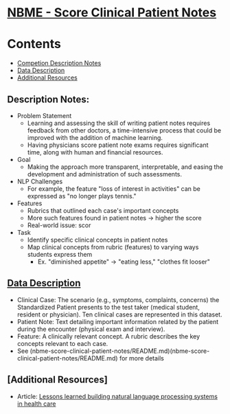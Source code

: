 # [NBME - Score Clinical Patient Notes](https://www.kaggle.com/c/nbme-score-clinical-patient-notes/overview)

# Contents
  - [Competion Description Notes](#description-notes)
  - [Data Description](nbme-score-clinical-patient-notes/README.md)
  - [Additional Resources](#additional-resources)

## Description Notes:
  - Problem Statement
    - Learning and assessing the skill of writing patient notes requires feedback from other doctors, a time-intensive process that could be improved with the addition of machine learning.
    - Having physicians score patient note exams requires significant time, along with human and financial resources.
  - Goal
    - Making the approach more transparent, interpretable, and easing the development and administration of such assessments.
  - NLP Challenges
    - For example, the feature "loss of interest in activities" can be expressed as "no longer plays tennis."  
  - Features
    - Rubrics that outlined each case's important concepts
    - More such features found in patient notes -> higher the score
    - Real-world issue: scor   
  - Task
    - Identify specific clinical concepts in patient notes
    - Map clinical concepts from rubric (features) to varying ways students express them
      - Ex. "diminished appetite" -> "eating less," "clothes fit looser"  

## [Data Description](nbme-score-clinical-patient-notes/README.md)
  - Clinical Case: The scenario (e.g., symptoms, complaints, concerns) the Standardized Patient presents to the test taker (medical student, resident or physician). Ten clinical cases are represented in this dataset.
  - Patient Note: Text detailing important information related by the patient during the encounter (physical exam and interview).
  - Feature: A clinically relevant concept. A rubric describes the key concepts relevant to each case.
  - See (nbme-score-clinical-patient-notes/README.md)(nbme-score-clinical-patient-notes/README.md) for more details

## [Additional Resources]
  - Article: [Lessons learned building natural language processing systems in health care](https://www.oreilly.com/content/lessons-learned-building-natural-language-processing-systems-in-health-care/)
